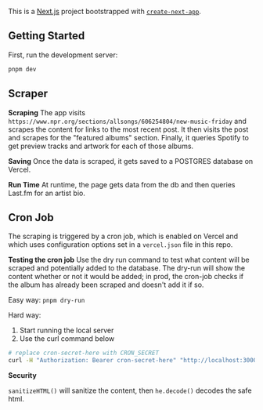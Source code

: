 This is a [Next.js](https://nextjs.org) project bootstrapped with [`create-next-app`](https://nextjs.org/docs/app/api-reference/cli/create-next-app).

## Getting Started

First, run the development server:

```bash
pnpm dev

```

## Scraper

**Scraping**
The app visits `https://www.npr.org/sections/allsongs/606254804/new-music-friday` and scrapes
the content for links to the most recent post. It then visits the post and scrapes for the "featured albums" section. Finally, it queries Spotify to get preview tracks and artwork for each of those albums.

**Saving**
Once the data is scraped, it gets saved to a POSTGRES database on Vercel.

**Run Time**
At runtime, the page gets data from the db and then queries Last.fm for an artist bio.

## Cron Job

The scraping is triggered by a cron job, which is enabled on Vercel and which uses configuration
options set in a `vercel.json` file in this repo.

**Testing the cron job**
Use the dry run command to test what content will be scraped and potentially added to
the database. The dry-run will show the content whether or not it would be added; in
prod, the cron-job checks if the album has already been scraped and doesn't add it if so.

Easy way: `pnpm dry-run`

Hard way:

1. Start running the local server
2. Use the curl command below

```sh
# replace cron-secret-here with CRON_SECRET
curl -H "Authorization: Bearer cron-secret-here" "http://localhost:3000/api/cron?dryRun=true"
```

**Security**

`sanitizeHTML()` will sanitize the content, then `he.decode()` decodes the safe html.
